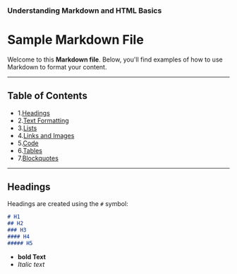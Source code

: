 ### Understanding Markdown and HTML Basics

# Sample Markdown File

Welcome to this **Markdown file**. Below, you'll find examples of how to use Markdown to format your content.

---

## Table of Contents
- 1.[Headings](#headings)
- 2.[Text Formatting](#text-formatting)
- 3.[Lists](#lists)
- 4.[Links and Images](#links-and-images)
- 5.[Code](#code)
- 6.[Tables](#tables)
- 7.[Blockquotes](#blocquotes)

---

## Headings
Headings are created using the `#` symbol:

```markdown
# H1
## H2
### H3
#### H4
##### H5
```

- **bold Text**
- *Italic text*
